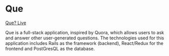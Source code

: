 # Que

[Que? Live](https://que-app.herokuapp.com/#/index)

Que is a full-stack application, inspired by Quora, which allows users to ask and answer other user-generated questions.
The technologies used for this application includes Rails as the framework (backend), React/Redux for the frontend and PostGresQL as the database.
